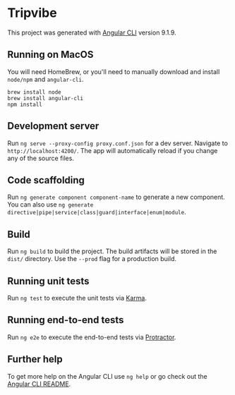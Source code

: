 # Tripvibe

This project was generated with [Angular CLI](https://github.com/angular/angular-cli) version 9.1.9.

## Running on MacOS

You will need HomeBrew, or you'll need to manually download and install `node/npm` and `angular-cli`.

```
brew install node
brew install angular-cli
npm install
```

## Development server

Run `ng serve --proxy-config proxy.conf.json` for a dev server. Navigate to `http://localhost:4200/`. The app will automatically reload if you change any of the source files.

## Code scaffolding

Run `ng generate component component-name` to generate a new component. You can also use `ng generate directive|pipe|service|class|guard|interface|enum|module`.

## Build

Run `ng build` to build the project. The build artifacts will be stored in the `dist/` directory. Use the `--prod` flag for a production build.

## Running unit tests

Run `ng test` to execute the unit tests via [Karma](https://karma-runner.github.io).

## Running end-to-end tests

Run `ng e2e` to execute the end-to-end tests via [Protractor](http://www.protractortest.org/).

## Further help

To get more help on the Angular CLI use `ng help` or go check out the [Angular CLI README](https://github.com/angular/angular-cli/blob/master/README.md).

